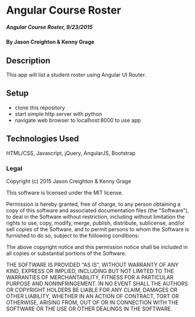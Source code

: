 # Angular Course Roster

##### Angular Course Roster, 9/23/2015

#### By Jason Creighton & Kenny Grage

## Description

This app will list a student roster using Angular UI Router.

## Setup

- clone this repository
- start simple http server with python
- navigate web browser to localhost:8000 to use app


## Technologies Used

HTML/CSS, Javascript, jQuery, AngularJS, Bootstrap

### Legal


Copyright (c) 2015 Jason Creighton & Kenny Grage

This software is licensed under the MIT license.

Permission is hereby granted, free of charge, to any person obtaining a copy
of this software and associated documentation files (the "Software"), to deal
in the Software without restriction, including without limitation the rights
to use, copy, modify, merge, publish, distribute, sublicense, and/or sell
copies of the Software, and to permit persons to whom the Software is
furnished to do so, subject to the following conditions:

The above copyright notice and this permission notice shall be included in
all copies or substantial portions of the Software.

THE SOFTWARE IS PROVIDED "AS IS", WITHOUT WARRANTY OF ANY KIND, EXPRESS OR
IMPLIED, INCLUDING BUT NOT LIMITED TO THE WARRANTIES OF MERCHANTABILITY,
FITNESS FOR A PARTICULAR PURPOSE AND NONINFRINGEMENT. IN NO EVENT SHALL THE
AUTHORS OR COPYRIGHT HOLDERS BE LIABLE FOR ANY CLAIM, DAMAGES OR OTHER
LIABILITY, WHETHER IN AN ACTION OF CONTRACT, TORT OR OTHERWISE, ARISING FROM,
OUT OF OR IN CONNECTION WITH THE SOFTWARE OR THE USE OR OTHER DEALINGS IN
THE SOFTWARE.
